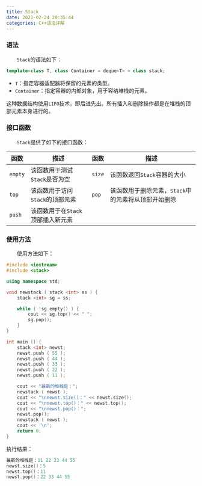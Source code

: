 ```yaml
---
title: Stack
date: 2021-02-24 20:35:44
categories: C++语法详解
---
```

### 语法

&emsp;&emsp;`Stack`的语法如下：<!--more-->

``` cpp
template<class T, class Container = deque<T> > class stack;
```

- `T`：指定容器适配器将保留的元素的类型。
- `Container`：指定容器的内部对象，用于容纳堆栈的元素。

这种数据结构使用`LIFO`技术，即后进先出。所有插入和删除操作都是在堆栈的顶部元素本身进行的。

### 接口函数

&emsp;&emsp;`Stack`提供了如下的接口函数：

函数     | 描述                           | 函数   | 描述
--------|--------------------------------|--------|-----
`empty` | 该函数用于测试`Stack`是否为空    | `size` | 该函数返回`Stack`容器的大小
`top`   | 该函数用于访问`Stack`的顶部元素  | `pop`  | 该函数用于删除元素，`Stack`中的元素将从顶部开始删除
`push`  | 该函数用于在`Stack`顶部插入新元素

### 使用方法

&emsp;&emsp;使用方法如下：

``` cpp
#include <iostream>
#include <stack>

using namespace std;

void newstack ( stack <int> ss ) {
    stack <int> sg = ss;

    while ( !sg.empty() ) {
        cout << sg.top() << " ";
        sg.pop();
    }
}

int main () {
    stack <int> newst;
    newst.push ( 55 );
    newst.push ( 44 );
    newst.push ( 33 );
    newst.push ( 22 );
    newst.push ( 11 );

    cout << "最新的堆栈是：";
    newstack ( newst );
    cout << "\nnewst.size()：" << newst.size();
    cout << "\nnewst.top()：" << newst.top();
    cout << "\nnewst.pop()：";
    newst.pop();
    newstack ( newst );
    cout << '\n';
    return 0;
}
```

执行结果：

``` cpp
最新的堆栈是：11 22 33 44 55
newst.size()：5
newst.top()：11
newst.pop()：22 33 44 55
```